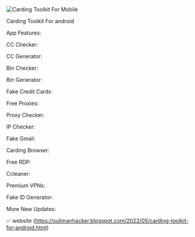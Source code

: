 
![Carding Toolkit For Mobile](https://github.com/user-attachments/assets/a305c634-79dd-4e10-9cf3-510caa200fae)

Carding Toolkit For android 

App Features:

CC Checker: 

CC Generator:

Bin Checker: 

Bin Generator: 

Fake Credit Cards:

Free Proxies:

Proxy Checker: 

IP Checker:

Fake Gmail: 

Carding Browser:

Free RDP: 

Ccleaner: 

Premium VPNs:

Fake ID Generator: 

More New Updates: 

✅ website (https://sulimanhacker.blogspot.com/2022/05/carding-toolkit-for-android.html)
